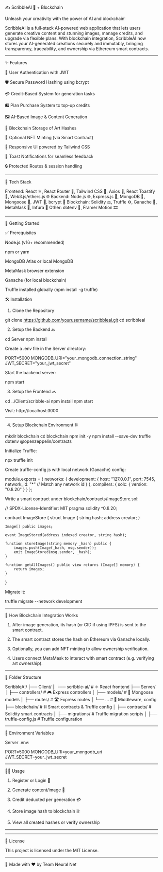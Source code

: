 ✍ ScribbleAI 🎨 + Blockchain

Unleash your creativity with the power of AI and blockchain!

ScribbleAI is a full-stack AI-powered web application that lets users generate creative content and stunning images, manage credits, and upgrade via flexible plans. With blockchain integration, ScribbleAI now stores your AI-generated creations securely and immutably, bringing transparency, traceability, and ownership via Ethereum smart contracts.


---

✨ Features

🔐 User Authentication with JWT

🛡 Secure Password Hashing using bcrypt

💳 Credit-Based System for generation tasks

🛍 Plan Purchase System to top-up credits

🖼 AI-Based Image & Content Generation

💾 Blockchain Storage of Art Hashes

🧾 Optional NFT Minting (via Smart Contract)

📱 Responsive UI powered by Tailwind CSS

🔔 Toast Notifications for seamless feedback

🔒 Protected Routes & session handling



---

🧰 Tech Stack

Frontend: React ⚛, React Router 🔀, Tailwind CSS 💨, Axios 📡, React Toastify 🍞, Web3.js/ethers.js 🌐
Backend: Node.js 🌐, Express.js 🚂, MongoDB 🍃, Mongoose 🧬, JWT 🪪, bcrypt 🔑
Blockchain: Solidity ⚖, Truffle ⚙, Ganache 🧪, MetaMask 🦊, Infura 📡
Other: dotenv 🌱, Framer Motion 🎞


---

🚀 Getting Started

✅ Prerequisites

Node.js (v16+ recommended)

npm or yarn

MongoDB Atlas or local MongoDB

MetaMask browser extension

Ganache (for local blockchain)

Truffle installed globally (npm install -g truffle)


🛠 Installation

1. Clone the Repository

git clone https://github.com/yourusername/scribbleai.git
cd scribbleai

2. Setup the Backend 🔙

cd Server
npm install

Create a .env file in the Server directory:

PORT=5000
MONGODB_URI="your_mongodb_connection_string"
JWT_SECRET="your_jwt_secret"

Start the backend server:

npm start

3. Setup the Frontend 🔜

cd ../Client/scribble-ai
npm install
npm start

Visit: http://localhost:3000


---

4. Setup Blockchain Environment ⛓

mkdir blockchain
cd blockchain
npm init -y
npm install --save-dev truffle dotenv @openzeppelin/contracts

Initialize Truffle:

npx truffle init

Create truffle-config.js with local network (Ganache) config:

module.exports = {
  networks: {
    development: {
      host: "127.0.0.1",
      port: 7545,
      network_id: "*" // Match any network id
    }
  },
  compilers: {
    solc: {
      version: "0.8.20"
    }
  }
};

Write a smart contract under blockchain/contracts/ImageStore.sol:

// SPDX-License-Identifier: MIT
pragma solidity ^0.8.20;

contract ImageStore {
    struct Image {
        string hash;
        address creator;
    }

    Image[] public images;

    event ImageStored(address indexed creator, string hash);

    function storeImage(string memory _hash) public {
        images.push(Image(_hash, msg.sender));
        emit ImageStored(msg.sender, _hash);
    }

    function getAllImages() public view returns (Image[] memory) {
        return images;
    }
}

Migrate it:

truffle migrate --network development


---

🧠 How Blockchain Integration Works

1. After image generation, its hash (or CID if using IPFS) is sent to the smart contract.


2. The smart contract stores the hash on Ethereum via Ganache locally.


3. Optionally, you can add NFT minting to allow ownership verification.


4. Users connect MetaMask to interact with smart contract (e.g. verifying art ownership).




---

📁 Folder Structure

ScribbleAI/
├── Client/
│   └── scribble-ai/        # ⚛ React frontend
├── Server/
│   ├── controllers/        # 🎮 Express controllers
│   ├── models/             # 🧬 Mongoose models
│   ├── routes/             # 🛣 Express routes
│   └── ...                 # 🧾 Middleware, config
├── blockchain/             # ⛓ Smart contracts & Truffle config
│   ├── contracts/          # Solidity smart contracts
│   ├── migrations/         # Truffle migration scripts
│   ├── truffle-config.js   # Truffle configuration


---

🔐 Environment Variables

Server .env:

PORT=5000
MONGODB_URI=your_mongodb_uri
JWT_SECRET=your_jwt_secret


---

🧑‍💻 Usage

1. Register or Login 📝


2. Generate content/image 🎨


3. Credit deducted per generation 💳


4. Store image hash to blockchain ⛓


5. View all created hashes or verify ownership




---

---

📄 License

This project is licensed under the MIT License.


---

💬 Made with ❤ by Team Neural Net
